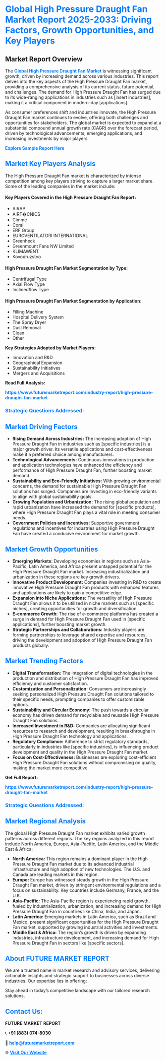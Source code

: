 <h1 style="color: #007BFF;">Global High Pressure Draught Fan Market Report 2025-2033: Driving Factors, Growth Opportunities, and Key Players</h1>

<section id="overview">
<h2>Market Report Overview</h2>
<p>The <a href="https://www.futuremarketreport.com/industry-report/high-pressure-draught-fan-market" style="color: #007BFF; text-decoration: none;"><strong>Global High Pressure Draught Fan Market</strong></a> is witnessing significant growth, driven by increasing demand across various industries. This report delves into the key aspects of the High Pressure Draught Fan market, providing a comprehensive analysis of its current status, future potential, and challenges. The demand for High Pressure Draught Fan has surged due to its wide-ranging applications in industries such as [insert industries], making it a critical component in modern-day [applications].</p>
<p>As consumer preferences shift and industries innovate, the High Pressure Draught Fan market continues to evolve, offering both challenges and opportunities for stakeholders. The global market is expected to expand at a substantial compound annual growth rate (CAGR) over the forecast period, driven by technological advancements, emerging applications, and increasing investments by major players.</p>
</section>

<section id="overview">
<p><a href="https://www.futuremarketreport.com/request-sample/reportId=42501" style="color: #007BFF; text-decoration: none;"><strong>Explore Sample Report Here</strong></a></p>
</section>

<section id="key-players">
<h2 style="color: #007BFF;">Market Key Players Analysis</h2>
<p>The High Pressure Draught Fan market is characterized by intense competition among key players striving to capture a larger market share. Some of the leading companies in the market include:</p>
<h4>Key Players Covered in the High Pressure Draught Fan Report:</h4>
<ul><li>AIRAP</li><li>AIRT�CNICS</li><li>Cimme</li><li>Coral</li><li>ERF Group</li><li>EUROVENTILATORI INTERNATIONAL</li><li>Greenheck</li><li>Greenmount Fans NW Limited</li><li>KLIMAWENT</li><li>Kovodruzstvo</li></ul>
<h4>High Pressure Draught Fan Market Segmentation by Type:</h4>
<ul><li>Centrifugal Type</li><li>Axial Flow Type</li><li>Inclinedflow Type</li></ul>

<h4>High Pressure Draught Fan Market Segmentation by Application:</h4>
<ul><li>Filling Machine</li><li>Hospital Delivery System</li><li>The Spray Dryer</li><li>Dust Removal</li><li>Clean</li><li>Other</li></ul>
<p><strong>Key Strategies Adopted by Market Players:</strong></p>
<ul>
<li>Innovation and R&D</li>
<li>Geographical Expansion</li>
<li>Sustainability Initiatives</li>
<li>Mergers and Acquisitions</li>
</ul>
</section>

<section>
<p><strong>Read Full Analysis: </strong></p><a href="https://www.futuremarketreport.com/industry-report/high-pressure-draught-fan-market" style="color: #007BFF; text-decoration: none;"><strong>https://www.futuremarketreport.com/industry-report/high-pressure-draught-fan-market</strong></a>
<h3 style="color: #007BFF;">Strategic Questions Addressed:</h3>
</section>

<section id="driving-factors">
<h2 style="color: #007BFF;">Market Driving Factors</h2>
<ul>
<li><strong>Rising Demand Across Industries:</strong> The increasing adoption of High Pressure Draught Fan in industries such as [specific industries] is a major growth driver. Its versatile applications and cost-effectiveness make it a preferred choice among manufacturers.</li>
<li><strong>Technological Advancements:</strong> Continuous innovations in production and application technologies have enhanced the efficiency and performance of High Pressure Draught Fan, further boosting market demand.</li>
<li><strong>Sustainability and Eco-Friendly Initiatives:</strong> With growing environmental concerns, the demand for sustainable High Pressure Draught Fan solutions has surged. Companies are investing in eco-friendly variants to align with global sustainability goals.</li>
<li><strong>Growing Population and Urbanization:</strong> The rising global population and rapid urbanization have increased the demand for [specific products], where High Pressure Draught Fan plays a vital role in meeting consumer needs.</li>
<li><strong>Government Policies and Incentives:</strong> Supportive government regulations and incentives for industries using High Pressure Draught Fan have created a conducive environment for market growth.</li>
</ul>
</section>

<section id="growth-opportunities">
<h2 style="color: #007BFF;">Market Growth Opportunities</h2>
<ul>
<li><strong>Emerging Markets:</strong> Developing economies in regions such as Asia-Pacific, Latin America, and Africa present untapped potential for the High Pressure Draught Fan market. Increasing industrialization and urbanization in these regions are key growth drivers.</li>
<li><strong>Innovative Product Development:</strong> Companies investing in R&D to create innovative High Pressure Draught Fan products with enhanced features and applications are likely to gain a competitive edge.</li>
<li><strong>Expansion into Niche Applications:</strong> The versatility of High Pressure Draught Fan allows it to be utilized in niche markets such as [specific niches], creating opportunities for growth and diversification.</li>
<li><strong>E-commerce Growth:</strong> The rise of e-commerce platforms has created a surge in demand for High Pressure Draught Fan used in [specific applications], further boosting market growth.</li>
<li><strong>Strategic Partnerships and Collaborations:</strong> Industry players are forming partnerships to leverage shared expertise and resources, driving the development and adoption of High Pressure Draught Fan products globally.</li>
</ul>
</section>

<section id="trending-factors">
<h2 style="color: #007BFF;">Market Trending Factors</h2>
<ul>
<li><strong>Digital Transformation:</strong> The integration of digital technologies in the production and distribution of High Pressure Draught Fan has improved efficiency and customer satisfaction.</li>
<li><strong>Customization and Personalization:</strong> Consumers are increasingly seeking personalized High Pressure Draught Fan solutions tailored to their specific needs, prompting companies to offer customizable options.</li>
<li><strong>Sustainability and Circular Economy:</strong> The push towards a circular economy has driven demand for recyclable and reusable High Pressure Draught Fan solutions.</li>
<li><strong>Increased Investment in R&D:</strong> Companies are allocating significant resources to research and development, resulting in breakthroughs in High Pressure Draught Fan technology and applications.</li>
<li><strong>Regulatory Compliance:</strong> Adherence to strict regulatory standards, particularly in industries like [specific industries], is influencing product development and quality in the High Pressure Draught Fan market.</li>
<li><strong>Focus on Cost-Effectiveness:</strong> Businesses are exploring cost-efficient High Pressure Draught Fan solutions without compromising on quality, making the market more competitive.</li>
</ul>
</section>

<section>
<p><strong>Get Full Report: </strong></p><a href="https://www.futuremarketreport.com/industry-report/high-pressure-draught-fan-market" style="color: #007BFF; text-decoration: none;"><strong>https://www.futuremarketreport.com/industry-report/high-pressure-draught-fan-market</strong></a>
<h3 style="color: #007BFF;">Strategic Questions Addressed:</h3>
</section>


<section id="regional-analysis">
<h2 style="color: #007BFF;">Market Regional Analysis</h2>
<p>The global High Pressure Draught Fan market exhibits varied growth patterns across different regions. The key regions analyzed in this report include North America, Europe, Asia-Pacific, Latin America, and the Middle East & Africa:</p>
<ul>
<li><strong>North America:</strong> This region remains a dominant player in the High Pressure Draught Fan market due to its advanced industrial infrastructure and high adoption of new technologies. The U.S. and Canada are leading markets in this region.</li>
<li><strong>Europe:</strong> Europe has witnessed steady growth in the High Pressure Draught Fan market, driven by stringent environmental regulations and a focus on sustainability. Key countries include Germany, France, and the U.K.</li>
<li><strong>Asia-Pacific:</strong> The Asia-Pacific region is experiencing rapid growth, fueled by industrialization, urbanization, and increasing demand for High Pressure Draught Fan in countries like China, India, and Japan.</li>
<li><strong>Latin America:</strong> Emerging markets in Latin America, such as Brazil and Mexico, present significant opportunities for the High Pressure Draught Fan market, supported by growing industrial activities and investments.</li>
<li><strong>Middle East & Africa:</strong> The region’s growth is driven by expanding industries, infrastructure development, and increasing demand for High Pressure Draught Fan in sectors like [specific sectors].</li>
</ul>
</section>

<footer>
<h2 style="color: #007BFF;">About FUTURE MARKET REPORT</h2>
<p>We are a trusted name in market research and advisory services, delivering actionable insights and strategic support to businesses across diverse industries. Our expertise lies in offering:</p>

<p>Stay ahead in today’s competitive landscape with our tailored research solutions.</p>

<h2 style="color: #007BFF;">Contact Us:</h2>
<p><strong>FUTURE MARKET REPORT</strong></p>
<p>📞 <strong>+91 (883) 074-8030</strong></p>
<p>📧 <strong><a href="mailto:help@futuremarketreport.com" style="color: #007BFF;">help@futuremarketreport.com</a></strong></p>
<p>🌐 <strong><a href="https://www.futuremarketreport.com/" style="color: #007BFF;">Visit Our Website</a></strong></p>
</footer>